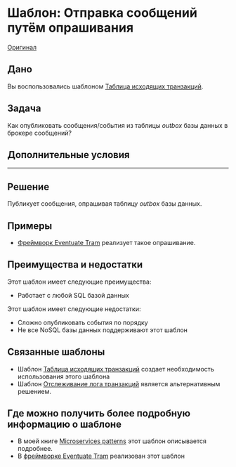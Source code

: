# Шаблон: Отправка сообщений путём опрашивания

[Оригинал](https://microservices.io/patterns/data/polling-publisher.html)

## Дано

Вы воспользовались шаблоном [Таблица исходящих транзакций](transactional-outbox.md).

## Задача

Как опубликовать сообщения/события из таблицы _outbox_ базы данных в 
брокере сообщений?

## Дополнительные условия

---

## Решение

Публикует сообщения, опрашивая таблицу _outbox_ базы данных.

## Примеры

* [Фреймворк Eventuate Tram](https://github.com/eventuate-tram/eventuate-tram-core) реализует 
  такое опрашивание.

## Преимущества и недостатки

Этот шаблон имеет следующие преимущества:

* Работает с любой SQL базой данных

Этот шаблон имеет следующие недостатки:

* Сложно опубликовать события по порядку
* Не все NoSQL базы данных поддерживают этот шаблон

## Связанные шаблоны

* Шаблон [Таблица исходящих транзакций](transactional-outbox.md) создает 
  необходимость использования этого шаблона
* Шаблон [Отслеживание лога транзакций](transaction-log-tailing.md) является 
  альтернативным решением.

## Где можно получить более подробную информацию о шаблоне

* В моей книге [Microservices patterns](https://microservices.io/book) этот
  шаблон описывается подробнее.
* В [фреймворке Eventuate Tram](https://github.com/eventuate-tram/eventuate-tram-core)
  реализован этот шаблон